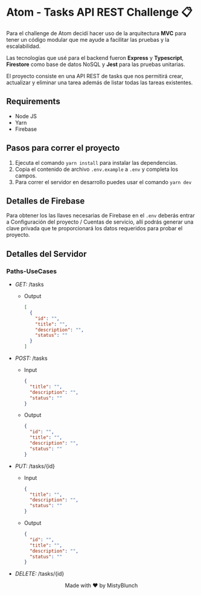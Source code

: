 # Atom - Tasks API REST Challenge 📋
Para el challenge de Atom decidí hacer uso de la arquitectura **MVC** para tener un código modular que me ayude a facilitar las pruebas y la escalabilidad.

Las tecnologías que usé para el backend fueron **Express** y **Typescript**, **Firestore** como base de datos NoSQL y **Jest** para las pruebas unitarias.

El proyecto consiste en una API REST de tasks que nos permitirá crear, actualizar y eliminar una tarea además de listar todas las tareas existentes.

## Requirements
- Node JS 
- Yarn
- Firebase

## Pasos para correr el proyecto
1. Ejecuta el comando `yarn install` para instalar las dependencias.
2. Copia el contenido de archivo `.env.example` a `.env` y completa los campos.
3. Para correr el servidor en desarrollo puedes usar el comando `yarn dev`

## Detalles de Firebase
Para obtener los las llaves necesarias de Firebase en el `.env` deberás entrar a Configuración del proyecto / Cuentas de servicio, allí podrás generar una clave privada que te proporcionará los datos requeridos para probar el proyecto.

## Detalles del Servidor

### Paths-UseCases

- _GET:_ /tasks

  - Output

    ```json
    [
      {
        "id": "",
        "title": "",
        "description": "",
        "status": ""
      }
    ]
    ```

- _POST:_ /tasks

  - Input

    ```json
    {
      "title": "",
      "description": "",
      "status": ""
    }
    ```

  - Output

    ```json
    {
      "id": "",
      "title": "",
      "description": "",
      "status": ""
    }
    ```

- _PUT:_ /tasks/{id}

  - Input

    ```json
    {
      "title": "",
      "description": "",
      "status": ""
    }
    ```

  - Output

    ```json
    {
      "id": "",
      "title": "",
      "description": "",
      "status": ""
    }
    ```

- _DELETE:_ /tasks/{id}



<span style="display: block; text-align: center;">
  Made with ❤️ by MistyBlunch
</span>